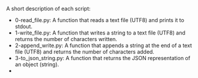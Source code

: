 A short description of each script:
+ 0-read_file.py: A function that reads a text file (UTF8) and prints it to stdout.
+ 1-write_file.py: A function that writes a string to a text file (UTF8) and returns the number of characters written.
+ 2-append_write.py: A function that appends a string at the end of a text file (UTF8) and returns the number of characters added.
+ 3-to_json_string.py: A function that returns the JSON representation of an object (string).
+
